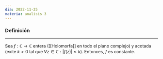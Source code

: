 ```yaml
---
dia: 2022-11-25
materia: analisis 3
---
```

### Definición
---
Sea $f : \mathbb{C} \to \mathbb{C}$ entera ([[Holomorfa]] en todo el plano complejo) y acotada (exite $k > 0$ tal que $\forall z \in \mathbb{C} : |f(z)| \leq k$). Entonces, $f$ es constante.